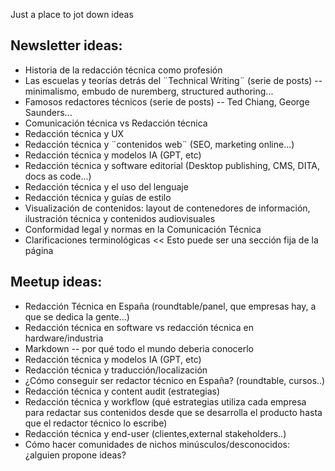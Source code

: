 Just a place to jot down ideas

## Newsletter ideas:
- Historia de la redacción técnica como profesión
- Las escuelas y teorías detrás del ¨Technical Writing¨ (serie de posts) -- minimalismo, embudo de nuremberg, structured authoring...
- Famosos redactores técnicos (serie de posts) -- Ted Chiang, George Saunders...
- Comunicación técnica vs Redacción técnica
- Redacción técnica y UX
- Redacción técnica y ¨contenidos web¨ (SEO, marketing online...)
- Redacción técnica y modelos IA (GPT, etc)
- Redacción técnica y software editorial (Desktop publishing, CMS, DITA, docs as code...)
- Redacción técnica y el uso del lenguaje
- Redacción técnica y guías de estilo
- Visualización de contenidos: layout de contenedores de información, ilustración técnica y contenidos audiovisuales
- Conformidad legal y normas en la Comunicación Técnica
- Clarificaciones terminológicas << Esto puede ser una sección fija de la página


## Meetup ideas:
- Redacción Técnica en España (roundtable/panel, que empresas hay, a que se dedica la gente...)
- Redacción técnica en software vs redacción técnica en hardware/industria
- Markdown -- por qué todo el mundo deberia conocerlo
- Redacción técnica y modelos IA (GPT, etc)
- Redacción técnica y traducción/localización
- ¿Cómo conseguir ser redactor técnico en España? (roundtable, cursos..)
- Redacción técnica y content audit (estrategias)
- Redacción técnica y workflow (qué estrategias utiliza cada empresa para redactar sus contenidos desde que se desarrolla el producto hasta que el redactor técnico lo escribe)
- Redacción técnica y end-user (clientes,external stakeholders..)
- Cómo hacer comunidades de nichos minúsculos/desconocidos: ¿alguien propone ideas?

